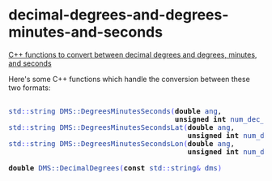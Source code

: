 decimal-degrees-and-degrees-minutes-and-seconds
===============================================

<a href="https://www.storage-b.com/c/16">C++ functions to convert between decimal degrees and degrees, minutes, and seconds</a>

Here's some C++ functions which handle the conversion between these two formats:
<pre>
<tt>
<font color="#2040a0">std</font><font color="4444FF">:</font><font color="4444FF">:</font><font color="#2040a0">string</font> <font color="#2040a0">DMS::DegreesMinutesSeconds</font><font color="4444FF">(</font><strong>double</strong> <font color="#2040a0">ang</font>,
                                       <strong>unsigned</strong> <strong>int</strong> <font color="#2040a0">num_dec_places</font> <font color="4444FF">=</font> <font color="#FF0000">2</font><font color="4444FF">)</font>
<font color="#2040a0">std</font><font color="4444FF">:</font><font color="4444FF">:</font><font color="#2040a0">string</font> <font color="#2040a0">DMS::DegreesMinutesSecondsLat</font><font color="4444FF">(</font><strong>double</strong> <font color="#2040a0">ang</font>,
                                          <strong>unsigned</strong> <strong>int</strong> <font color="#2040a0">num_dec_places</font> <font color="4444FF">=</font> <font color="#FF0000">2</font><font color="4444FF">)</font>
<font color="#2040a0">std</font><font color="4444FF">:</font><font color="4444FF">:</font><font color="#2040a0">string</font> <font color="#2040a0">DMS::DegreesMinutesSecondsLon</font><font color="4444FF">(</font><strong>double</strong> <font color="#2040a0">ang</font>,
                                          <strong>unsigned</strong> <strong>int</strong> <font color="#2040a0">num_dec_places</font> <font color="4444FF">=</font> <font color="#FF0000">2</font><font color="4444FF">)</font>

<strong>double</strong> <font color="#2040a0">DMS::DecimalDegrees</font><font color="4444FF">(</font><strong>const</strong> <font color="#2040a0">std</font><font color="4444FF">:</font><font color="4444FF">:</font><font color="#2040a0">string</font><font color="4444FF">&amp;</font> <font color="#2040a0">dms</font><font color="4444FF">)</font>
</tt>
</pre>
